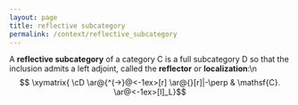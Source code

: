 ```yaml
---
layout: page
title: reflective subcategory
permalink: /context/reflective_subcategory
---
```

A **reflective subcategory** of a category $\mathsf{C}$ is a full subcategory $\mathsf{D}$ so that the inclusion admits a left adjoint, called the **reflector** or **localization**:\n$$ \xymatrix{ \cD \ar@{^(->}@<-1ex>[r] \ar@{}[r]|-\perp & \mathsf{C}. \ar@<-1ex>[l]_L}$$
